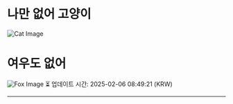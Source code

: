 
# 나만 없어 고양이

![Cat Image](https://cdn2.thecatapi.com/images/cp3.jpg)

# 여우도 없어
![Fox Image](https://randomfox.ca/images/13.jpg)
⏳ 업데이트 시간: 2025-02-06 08:49:21 (KRW)

---
